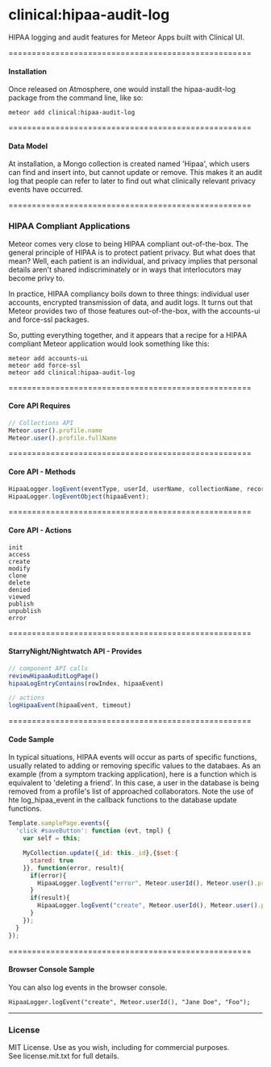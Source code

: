 clinical:hipaa-audit-log
====================================================

HIPAA logging and audit features for Meteor Apps built with Clinical UI.


====================================================
#### Installation

Once released on Atmosphere, one would install the hipaa-audit-log package from the command line, like so:

````
meteor add clinical:hipaa-audit-log
````


====================================================
#### Data Model

At installation, a Mongo collection is created named 'Hipaa', which users can find and insert into, but cannot update or remove.  This makes it an audit log that people can refer to later to find out what clinically relevant privacy events have occurred.



====================================================
### HIPAA Compliant Applications

Meteor comes very close to being HIPAA compliant out-of-the-box.  The general principle of HIPAA is to protect patient privacy.  But what does that mean?  Well, each patient is an individual, and privacy implies that personal details aren't shared indiscriminately or in ways that interlocutors may become privy to.

In practice, HIPAA compliancy boils down to three things:  individual user accounts, encrypted transmission of data, and audit logs.  It turns out that Meteor provides two of those features out-of-the-box, with the accounts-ui and force-ssl packages.  

So, putting everything together, and it appears that a recipe for a HIPAA compliant Meteor application would look something like this:

````
meteor add accounts-ui
meteor add force-ssl
meteor add clinical:hipaa-audit-log
````



====================================================
#### Core API Requires

````js
// Collections API
Meteor.user().profile.name
Meteor.user().profile.fullName
````

====================================================
#### Core API - Methods

````js
HipaaLogger.logEvent(eventType, userId, userName, collectionName, recordId, patientId, patientName, message);
HipaaLogger.logEventObject(hipaaEvent);
````

====================================================
#### Core API - Actions  

````
init
access
create
modify
clone
delete
denied
viewed
publish
unpublish
error
````


====================================================
#### StarryNight/Nightwatch API - Provides

````js
// component API calls
reviewHipaaAuditLogPage()
hipaaLogEntryContains(rowIndex, hipaaEvent)

// actions
logHipaaEvent(hipaaEvent, timeout)
````

====================================================
#### Code Sample

In typical situations, HIPAA events will occur as parts of specific functions, usually related to adding or removing specific values to the databaes.  As an example (from a symptom tracking application), here is a function which is equivalent to 'deleting a friend'.  In this case, a user in the database is being removed from a profile's list of approached collaborators.   Note the use of hte log_hipaa_event in the callback functions to the database update functions.  

````js
Template.samplePage.events({
  'click #saveButton': function (evt, tmpl) {
    var self = this;

    MyCollection.update({_id: this._id},{$set:{
      stared: true
    }}, function(error, result){
      if(error){
        HipaaLogger.logEvent("error", Meteor.userId(), Meteor.user().profile.name, "Forms", null, null, null, error);
      }
      if(result){
        HipaaLogger.logEvent("create", Meteor.userId(), Meteor.user().profile.name, "Forms", self._id, null, null, null);
      }
    });
  }
});
````


====================================================
#### Browser Console Sample

You can also log events in the browser console.  
````
HipaaLogger.logEvent("create", Meteor.userId(), "Jane Doe", "Foo");
````



------------------------
### License

MIT License. Use as you wish, including for commercial purposes.  
See license.mit.txt for full details.  
